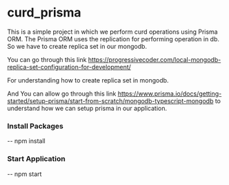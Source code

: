 # curd_prisma

This is a simple project in which we perform curd operations using Prisma ORM.
The Prisma ORM uses the replication for performing operation in db. So we have to create replica set in our mongodb.

You can go through this link https://progressivecoder.com/local-mongodb-replica-set-configuration-for-development/ 

 For understanding how to create replica set in mongodb.

 And You can allow go through this link https://www.prisma.io/docs/getting-started/setup-prisma/start-from-scratch/mongodb-typescript-mongodb 
 to understand how we can setup prisma in our application.

 ### Install Packages 

 -- npm install

 ### Start Application

 -- npm start

